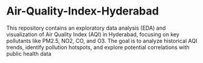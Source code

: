 # Air-Quality-Index-Hyderabad
This repository contains an exploratory data analysis (EDA) and visualization of Air Quality Index (AQI) in Hyderabad, focusing on key pollutants like PM2.5, NO2, CO, and O3. The goal is to analyze historical AQI trends, identify pollution hotspots, and explore potential correlations with public health data 
